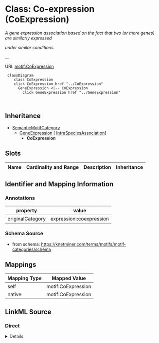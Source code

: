 

# Class: Co-expression (CoExpression) 


_A gene expression association based on the fact that two (or more genes) are similarly expressed_

_under similar conditions._

__





URI: [motif:CoExpression](https://knetminer.com/terms/motifs/motif-categories/CoExpression)






```mermaid
 classDiagram
    class CoExpression
    click CoExpression href "../CoExpression"
      GeneExpression <|-- CoExpression
        click GeneExpression href "../GeneExpression"
      
      
```





## Inheritance
* [SemanticMotifCategory](SemanticMotifCategory.md)
    * [GeneExpression](GeneExpression.md) [ [IntraSpeciesAssociation](IntraSpeciesAssociation.md)]
        * **CoExpression**



## Slots

| Name | Cardinality and Range | Description | Inheritance |
| ---  | --- | --- | --- |









## Identifier and Mapping Information





### Annotations

| property | value |
| --- | --- |
| originalCategory | expression::coexpression |




### Schema Source


* from schema: https://knetminer.com/terms/motifs/motif-categories/schema




## Mappings

| Mapping Type | Mapped Value |
| ---  | ---  |
| self | motif:CoExpression |
| native | motif:CoExpression |







## LinkML Source

<!-- TODO: investigate https://stackoverflow.com/questions/37606292/how-to-create-tabbed-code-blocks-in-mkdocs-or-sphinx -->

### Direct

<details>
```yaml
name: CoExpression
annotations:
  originalCategory:
    tag: originalCategory
    value: expression::coexpression
description: 'A gene expression association based on the fact that two (or more genes)
  are similarly expressed

  under similar conditions.

  '
title: Co-expression
notes:
- 'original category no: 2.2'
from_schema: https://knetminer.com/terms/motifs/motif-categories/schema
is_a: GeneExpression

```
</details>

### Induced

<details>
```yaml
name: CoExpression
annotations:
  originalCategory:
    tag: originalCategory
    value: expression::coexpression
description: 'A gene expression association based on the fact that two (or more genes)
  are similarly expressed

  under similar conditions.

  '
title: Co-expression
notes:
- 'original category no: 2.2'
from_schema: https://knetminer.com/terms/motifs/motif-categories/schema
is_a: GeneExpression

```
</details>